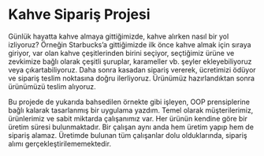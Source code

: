 # Kahve Sipariş Projesi
Günlük hayatta kahve almaya gittiğimizde, kahve alırken nasıl bir yol izliyoruz? Örneğin Starbucks’a gittiğimizde ilk önce kahve almak için sıraya giriyor, var olan kahve çeşitlerinden birini seçiyor, seçtiğimiz ürüne ve zevkimize bağlı olarak çeşitli şuruplar, karameller vb. şeyler ekleyebiliyoruz veya çıkartabiliyoruz. Daha sonra kasadan sipariş vererek, ücretimizi ödüyor ve sipariş teslim noktasına doğru ilerliyoruz. Ürünümüz hazırlandıktan sonra ürünümüzü teslim alıyoruz.
  
Bu projede de yukarıda bahsedilen örnekte gibi işleyen, OOP prensiplerine bağlı kalarak tasarlanmış bir uygulama yazdım. Temel olarak müşterilerimiz, ürünlerimiz ve sabit miktarda çalışanımız var. Her ürünün kendine göre bir üretim süresi bulunmaktadır. Bir çalışan aynı anda hem üretim yapıp hem de sipariş alamaz. Üretimde bulunan tüm çalışanlar dolu olduklarında, sipariş alımı gerçekleştirilememektedir.
